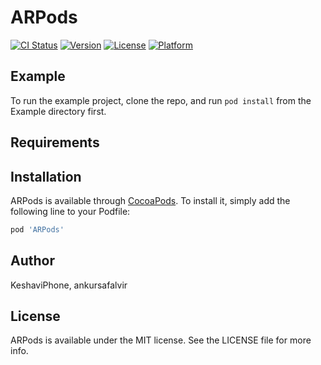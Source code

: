 # ARPods

[![CI Status](https://img.shields.io/travis/KeshaviPhone/ARPods.svg?style=flat)](https://travis-ci.org/KeshaviPhone/ARPods)
[![Version](https://img.shields.io/cocoapods/v/ARPods.svg?style=flat)](https://cocoapods.org/pods/ARPods)
[![License](https://img.shields.io/cocoapods/l/ARPods.svg?style=flat)](https://cocoapods.org/pods/ARPods)
[![Platform](https://img.shields.io/cocoapods/p/ARPods.svg?style=flat)](https://cocoapods.org/pods/ARPods)

## Example

To run the example project, clone the repo, and run `pod install` from the Example directory first.

## Requirements

## Installation

ARPods is available through [CocoaPods](https://cocoapods.org). To install
it, simply add the following line to your Podfile:

```ruby
pod 'ARPods'
```

## Author

KeshaviPhone, ankursafalvir

## License

ARPods is available under the MIT license. See the LICENSE file for more info.

